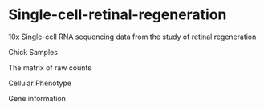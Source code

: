 # Single-cell-retinal-regeneration
10x Single-cell RNA sequencing data from the study of retinal regeneration

Chick
Samples


The matrix of raw counts


Cellular Phenotype


Gene information

